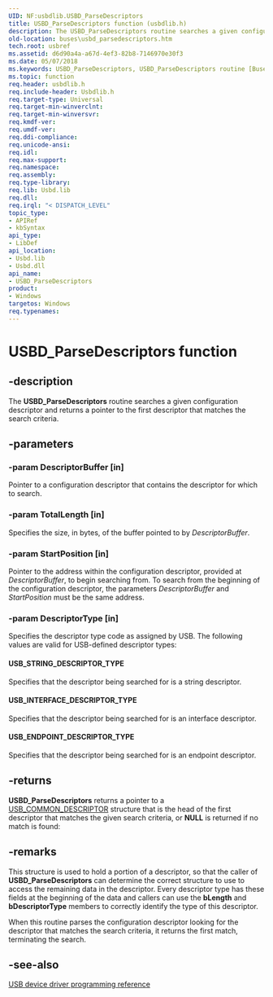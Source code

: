 ```yaml
---
UID: NF:usbdlib.USBD_ParseDescriptors
title: USBD_ParseDescriptors function (usbdlib.h)
description: The USBD_ParseDescriptors routine searches a given configuration descriptor and returns a pointer to the first descriptor that matches the search criteria.
old-location: buses\usbd_parsedescriptors.htm
tech.root: usbref
ms.assetid: d6d90a4a-a67d-4ef3-82b8-7146970e30f3
ms.date: 05/07/2018
ms.keywords: USBD_ParseDescriptors, USBD_ParseDescriptors routine [Buses], buses.usbd_parsedescriptors, usbdlib/USBD_ParseDescriptors, usbfunc_a66c16e5-451c-4d5b-a621-4c4969200acd.xml
ms.topic: function
req.header: usbdlib.h
req.include-header: Usbdlib.h
req.target-type: Universal
req.target-min-winverclnt: 
req.target-min-winversvr: 
req.kmdf-ver: 
req.umdf-ver: 
req.ddi-compliance: 
req.unicode-ansi: 
req.idl: 
req.max-support: 
req.namespace: 
req.assembly: 
req.type-library: 
req.lib: Usbd.lib
req.dll: 
req.irql: "< DISPATCH_LEVEL"
topic_type:
- APIRef
- kbSyntax
api_type:
- LibDef
api_location:
- Usbd.lib
- Usbd.dll
api_name:
- USBD_ParseDescriptors
product:
- Windows
targetos: Windows
req.typenames: 
---
```


# USBD_ParseDescriptors function


## -description



   The <b>USBD_ParseDescriptors</b> routine searches a given configuration descriptor and returns a pointer to the first descriptor that matches the search criteria.


## -parameters




### -param DescriptorBuffer [in]

Pointer to a configuration descriptor that contains the descriptor for which to search.


### -param TotalLength [in]

Specifies the size, in bytes, of the buffer pointed to by <i>DescriptorBuffer</i>.


### -param StartPosition [in]

Pointer to the address within the configuration descriptor, provided at <i>DescriptorBuffer</i>, to begin searching from. To search from the beginning of the configuration descriptor, the parameters <i>DescriptorBuffer</i> and <i>StartPosition</i> must be the same address.


### -param DescriptorType [in]

Specifies the descriptor type code as assigned by USB. The following values are valid for USB-defined descriptor types:





#### USB_STRING_DESCRIPTOR_TYPE

Specifies that the descriptor being searched for is a string descriptor.



#### USB_INTERFACE_DESCRIPTOR_TYPE

Specifies that the descriptor being searched for is an interface descriptor.



#### USB_ENDPOINT_DESCRIPTOR_TYPE

Specifies that the descriptor being searched for is an endpoint descriptor.


## -returns



<b>USBD_ParseDescriptors</b> returns a pointer to a <a href="https://docs.microsoft.com/windows-hardware/drivers/ddi/content/usbspec/ns-usbspec-_usb_common_descriptor">USB_COMMON_DESCRIPTOR</a> structure that is the head of the first descriptor that matches the given search criteria, or <b>NULL</b> is returned if no match is found:




## -remarks



This structure is used to hold a portion of a descriptor, so that the caller of <b>USBD_ParseDescriptors</b> can determine the correct structure to use to access the remaining data in the descriptor. Every descriptor type has these fields at the beginning of the data and callers can use the <b>bLength</b> and <b>bDescriptorType</b> members to correctly identify the type of this descriptor.

When this routine parses the configuration descriptor looking for the descriptor that matches the search criteria, it returns the first match, terminating the search.




## -see-also




<a href="https://docs.microsoft.com/windows-hardware/drivers/ddi/content/_usbref/">USB device driver programming reference</a>
 

 

